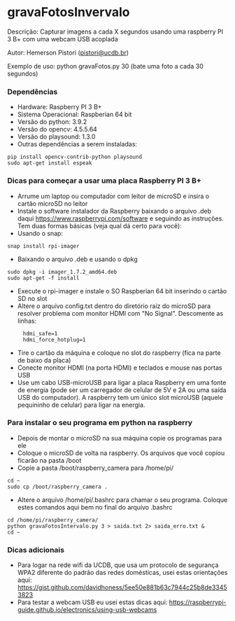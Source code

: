 # gravaFotosInvervalo

Descrição: Capturar imagens a cada X segundos usando uma raspberry PI 3 B+ com uma webcam USB acoplada

Autor: Hemerson Pistori (pistori@ucdb.br)

Exemplo de uso: python gravaFotos.py 30 (bate uma foto a cada 30 segundos)

### Dependências 

- Hardware: Raspberry PI 3 B+ 
- Sistema Operacional: Raspberian 64 bit
- Versão do python: 3.9.2
- Versão do opencv: 4.5.5.64
- Versão do playsound: 1.3.0
- Outras dependências a serem instaladas: 

```
pip install opencv-contrib-python playsound 
sudo apt-get install espeak
```

### Dicas para começar a usar uma placa Raspberry PI 3 B+

- Arrume um laptop ou computador com leitor de microSD e insira o cartão microSD no leitor
- Instale o software instalador da Raspberry baixando o arquivo .deb daqui https://www.raspberrypi.com/software e seguindo as instruções. Tem duas formas básicas (veja qual dá certo para você):
- Usando o snap:

```
snap install rpi-imager
```

- Baixando o arquivo .deb e usando o dpkg

```
sudo dpkg -i imager_1.7.2_amd64.deb
sudo apt-get -f install
```

- Execute o rpi-imager e instale o SO Raspberian 64 bit inserindo o cartão SD no slot
- Altere o arquivo config.txt  dentro do diretório raiz do microSD para resolver problema com  monitor HDMI com "No Signal". Descomente as linhas: 

```
     hdmi_safe=1
     hdmi_force_hotplug=1
```

   
- Tire o cartão da máquina e coloque no slot do raspberry (fica na parte de baixo da placa)
- Conecte monitor HDMI (na porta HDMI) e teclados e mouse nas portas USB
- Use um cabo USB-microUSB para ligar a placa Raspberry em uma fonte de energia (pode ser um carregador de celular de 5V e 2A ou uma saída USB do computador). A raspberry tem um único slot microUSB (aquele pequininho de celular) para ligar na energia.

### Para instalar o seu programa em python na raspberry

- Depois de montar o microSD na sua máquina copie os programas para ele
- Coloque o microSD de volta na raspberry. Os arquivos que você copiou ficarão na pasta /boot
- Copie a pasta /boot/raspberry_camera para /home/pi/

```
cd ~
sudo cp /boot/raspberry_camera . 
```

- Altere o arquivo /home/pi/.bashrc para chamar o seu programa. Coloque estes comandos aqui bem no final do arquivo .bashrc  
  
```
cd /home/pi/raspberry_camera/
python gravaFotosIntervalo.py 3 > saida.txt 2> saida_erro.txt &
cd ~  
```

### Dicas adicionais
- Para logar na rede wifi da UCDB, que usa um protocolo de segurança WPA2 diferente do padrão das redes domésticas, usei estas orientações aqui: https://gist.github.com/davidhoness/5ee50e881b63c7944c25b8de33453823
- Para testar a webcam USB eu usei estas dicas aqui:
  https://raspberrypi-guide.github.io/electronics/using-usb-webcams

